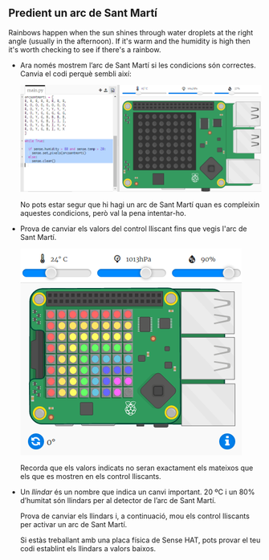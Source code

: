 ## Predient un arc de Sant Martí

Rainbows happen when the sun shines through water droplets at the right angle (usually in the afternoon). If it's warm and the humidity is high then it's worth checking to see if there's a rainbow.

+ Ara només mostrem l’arc de Sant Martí si les condicions són correctes. Canvia el codi perquè sembli així:
    
    ![captura de pantalla](images/rainbow-check.png)
    
    No pots estar segur que hi hagi un arc de Sant Martí quan es compleixin aquestes condicions, però val la pena intentar-ho.

+ Prova de canviar els valors del control lliscant fins que vegis l'arc de Sant Martí.
    
    ![captura de pantalla](images/rainbow-trigger.png)
    
    Recorda que els valors indicats no seran exactament els mateixos que els que es mostren en els control lliscants.

+ Un *llindar* és un nombre que indica un canvi important. 20 ºC i un 80% d’humitat són llindars per al detector de l’arc de Sant Martí.
    
    Prova de canviar els llindars i, a continuació, mou els control lliscants per activar un arc de Sant Martí.
    
    Si estàs treballant amb una placa física de Sense HAT, pots provar el teu codi establint els llindars a valors baixos.